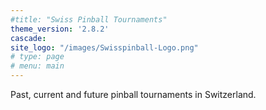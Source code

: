 ```yaml
---
#title: "Swiss Pinball Tournaments"
theme_version: '2.8.2'
cascade:
site_logo: "/images/Swisspinball-Logo.png"
# type: page
# menu: main
---
```

Past, current and future pinball tournaments in Switzerland.
